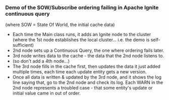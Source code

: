 ### Demo of the SOW/Subscribe ordering failing in Apache Ignite continuous query

(where SOW = State Of World, the initial cache data)

- Each time the Main class runs, it adds an Ignite node to the cluster (where
  the 1st node establishes the local cluster... i.e. the demo is
  self-sufficient)
- 2nd node sets up a Continuous Query, the one where ordering fails later.
- 3rd node writes data to the cache - the data that the 2nd node listens to.
- (so don't add a 4th node...)
- The 3rd node fills in the cache first, then updates the data it just added
  multiple times, each time each update entity gets a new version.
- Once all data is written & updated by the 3rd node, and it shows the log line
  saying that, go to the 2nd node and check its log. Each WARN in the 2nd node
  represents a troubled case - that some entity's update or initial value came
  in out of order. 
